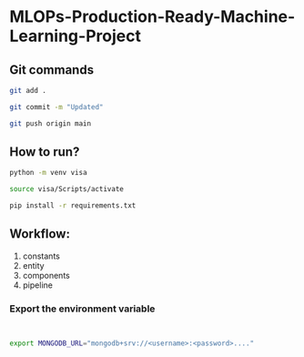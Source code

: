 # MLOPs-Production-Ready-Machine-Learning-Project


## Git commands

```bash
git add .

git commit -m "Updated"

git push origin main
```


## How to run?

```bash
python -m venv visa

```

```bash
source visa/Scripts/activate

```

```bash
pip install -r requirements.txt
```


## Workflow:

1. constants
2. entity
3. components
4. pipeline




### Export the  environment variable
```bash


export MONGODB_URL="mongodb+srv://<username>:<password>...."


```